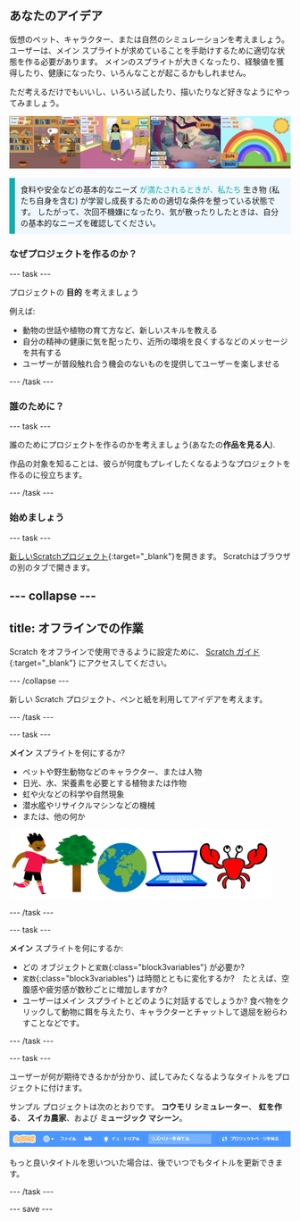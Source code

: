 ## あなたのアイデア

仮想のペット、キャラクター、または自然のシミュレーションを考えましょう。 ユーザーは、メイン スプライトが求めていることを手助けするために適切な状態を作る必要があります。 メインのスプライトが大きくなったり、経験値を獲得したり、健康になったり、いろんなことが起こるかもしれません。

ただ考えるだけでもいいし、いろいろ試したり、描いたりなど好きなようにやってみましょう。

![](images/step2_image.png)

<p style="border-left: solid; border-width:10px; border-color: #0faeb0; background-color: aliceblue; padding: 10px;">
食料や安全などの基本的なニーズ <span style="color: #0faeb0">が満たされるときが、私たち</span> 生き物 (私たち自身を含む) が学習し成長するための適切な条件を整っている状態です。 したがって、次回不機嫌になったり、気が散ったりしたときは、自分の基本的なニーズを確認してください。  
</p>

### なぜプロジェクトを作るのか？

--- task ---

プロジェクトの **目的** を考えましょう

例えば:
- 動物の世話や植物の育て方など、新しいスキルを教える
- 自分の精神の健康に気を配ったり、近所の環境を良くするなどのメッセージを共有する
- ユーザーが普段触れ合う機会のないものを提供してユーザーを楽しませる

--- /task ---

### 誰のために？

--- task ---

誰のためにプロジェクトを作るのかを考えましょう(あなたの**作品を見る人**).

作品の対象を知ることは、彼らが何度もプレイしたくなるようなプロジェクトを作るのに役立ちます。

--- /task ---

### 始めましょう

--- task ---

[新しいScratchプロジェクト](http://rpf.io/scratch-new){:target="_blank"}を開きます。 Scratchはブラウザの別のタブで開きます。

--- collapse ---
---
title: オフラインでの作業
---

Scratch をオフラインで使用できるように設定ために、 [Scratch ガイド](https://learning-admin.raspberrypi.org/ja-JP/projects/getting-started-scratch/1){:target="_blank"} にアクセスしてください。

--- /collapse ---

新しい Scratch プロジェクト、ペンと紙を利用してアイデアを考えます。

--- /task ---

--- task ---

**メイン** スプライトを何にするか?
+ ペットや野生動物などのキャラクター、または人物
+ 日光、水、栄養素を必要とする植物または作物
+ 虹や火などの科学や自然現象
+ 潜水艦やリサイクルマシンなどの機械
+ または、他の何か

![使用できるスプライトの例をいくつか示します。カニ、木、世界、ラップトップ。](images/sprite-examples.png)

--- /task ---

--- task ---

**メイン** スプライトを何にするか:

+ どの オブジェクトと`変数`{:class="block3variables"} が必要か?
+ `変数`{:class="block3variables"} は時間とともに変化するか?　たとえば、空腹感や疲労感が数秒ごとに増加しますか?
+ ユーザーはメイン スプライトとどのように対話するでしょうか? 食べ物をクリックして動物に餌を与えたり、キャラクターとチャットして退屈を紛らわすことなどです。

--- /task ---

--- task ---

ユーザーが何が期待できるかが分かり、試してみたくなるようなタイトルをプロジェクトに付けます。

サンプル プロジェクトは次のとおりです。 **コウモリ シミュレーター**、 **虹を作る**、 **スイカ農家**、および **ミュージック マシーン**。

![プロジェクト名タイトルが入力された Scratch メニュー バー。](images/project-name.png)

もっと良いタイトルを思いついた場合は、後でいつでもタイトルを更新できます。

--- /task ---

--- save ---
